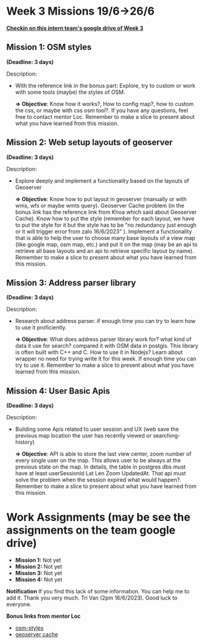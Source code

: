 # **Week 3 Missions 19/6->26/6**

**[Checkin on this intern team's google drive of Week 3](https://docs.google.com/spreadsheets/d/1pmXoyhfSgix3a2zq8Ud1LYfidF0I3x0ANpQIF2369Sc/edit#gid=462069141)**



## **Mission 1: OSM styles**

**(Deadline: 3 days)**

Description:
- With the reference link in the bonus part: Explore, try to custom or work with some tools (maybe) the styles of OSM.

  **=> Objective**: Know how it works?, How to config map?, 
  how to custom the css, or maybe with css osm tool?. If you have any questions, feel free to contact mentor Loc.
  Remember to make a slice to present about what you have learned from this mission.



## **Mission 2: Web setup layouts of geoserver**

**(Deadline: 3 days)**

Description:
- Explore deeply and implement a functionality based on the layouts of Geoserver

  **=> Objective**: Know how to put layout in geoserver (manually or with wms, wfs or maybe wmts query). Geoserver Cache problem (in the bonus link has the reference link from Khoa which said about Geoserver Cache). Know how to put the style (remember for each layout, we have to put the style for it but the style has to be "no redundancy just enough or it will trigger error from zalo 16/6/2023" ). Implement a functionality that is able to help the user to choose many base layouts of a view map (like google map, osm map, etc.) and put it on the map (may be an api to retrieve all base layouts and an api to retrieve specific layout by name). Remember to make a slice to present about what you have learned from this mission.



## **Mission 3: Address parser library**

**(Deadline: 3 days)**

Description:
-   Research about address parser. if enough time you can try to learn how to use it proficiently.
  
    **=> Objective**: What does address parser library work for? what kind of data it use for search? compared it with
    OSM data in postgis. This library is often built with C++ and C. How to use it in Nodejs? Learn about wrapper no need for trying write it for this week. If enough time you can try to use it. Remember to make a slice to present about what you have learned from this mission. 



## **Mission 4: User Basic Apis**

**(Deadline: 3 days)**

Description: 
-   Building some Apis related to user session and UX (web save the previous map location the user has recently viewed or searching-history)
  
    **=> Objective**: API is able to store the last view center, zoom number of every single user on the map. This allows user to be always at the previous state on the map. In details, the table in postgres dbs must have at least userSessionId Lat Len Zoom UpdatedAt. That api must solve the problem when the session expired what would happen?. Remember to make a slice to present about what you have learned from this mission.


# **Work Assignments** (may be see the assignments on the team google drive)

-   **Mission 1:** Not yet
-   **Mission 2:** Not yet
-   **Mission 3:** Not yet
-   **Mission 4:** Not yet



**Notification** If you find this lack of some information. You can help me to add it. Thank you very much. Tri Van (2pm 16/6/2023). Good luck to everyone. 

**Bonus links from mentor Loc**
- [osm-styles](https://github.com/geosolutions-it/osm-styles)
- [geoserver cache](https://www.youtube.com/watch?v=7Xk4FoDZAIo)